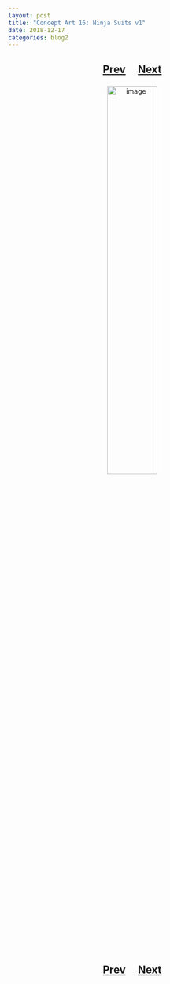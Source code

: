 ```yaml
---
layout: post
title: "Concept Art 16: Ninja Suits v1"
date: 2018-12-17
categories: blog2
---
```


<h2>
  <p style="text-align:center;">
    <a href="/wingsofthechorus/archive/2018/07/14/conceptart15">Prev</a>
    &nbsp;&nbsp;&nbsp;
    <a href="/wingsofthechorus/archive/2018/12/23/conceptart17">Next</a>
  </p>
</h2>

<p style="text-align:center;">
  <img src="/wingsofthechorus/images/conceptart/ca16.png" width="45%" alt="image"/>
</p>

<h2>
  <p style="text-align:center;">
    <a href="/wingsofthechorus/archive/2018/07/14/conceptart15">Prev</a>
    &nbsp;&nbsp;&nbsp;
    <a href="/wingsofthechorus/archive/2018/12/23/conceptart17">Next</a>
  </p>
</h2>

